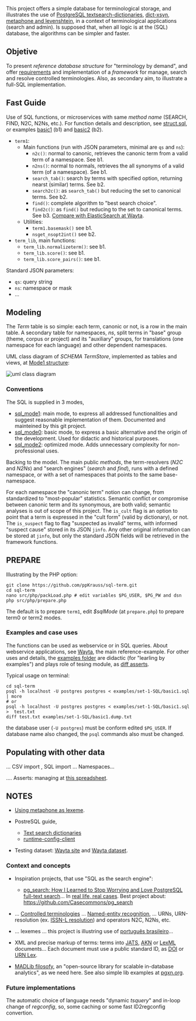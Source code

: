 This project offers a simple database for terminological storage, and illustrates the use of [PostgreSQL textsearch-dictionaries](http://www.postgresql.org/docs/9.1/static/textsearch-dictionaries.html), [dict-xsyn](http://www.postgresql.org/docs/current/static/dict-xsyn.html), [metaphone and levenshtein](http://www.postgresql.org/docs/current/static/fuzzystrmatch.html), in a context of terminological applications (search and admin).  Is supposed that, when all logic is at the (SQL) database, the algorithms can be simpler and faster.

## Objetive ##
To present *reference database structure* for "terminology by demand", and offer [requirements](https://en.wikipedia.org/wiki/Software_requirements_specification) and implementation of a *framework* for manage, search and resolve controlled terminologies. Also, as secondary aim, to illustrate a full-SQL implementation.

## Fast Guide

Use of SQL functions, or microservices with same *method name* (SEARCH, FIND, N2C, N2Ns, etc.). For function details and description, see [struct.sql](src/sql_mode1/step2_struct.sql), or examples [basic1](https://github.com/ppKrauss/sql-term/blob/master/examples/set-1-SQL/basic1.sql) (b1) and [basic2](https://github.com/ppKrauss/sql-term/blob/master/examples/set-1-SQL/basic2.sql) (b2).

* `term1`:
   * Main functions (run with JSON parameters, minimal are `qs` and `ns`):
      * `n2c()`: normal to canonic, retrieves the canonic term from a valid term of a namespace. See b1.
      * `n2ns()`: normal to normals, retrieves the all synonyms of a valid term (of a namespace). See b1.
      * `search_tab()`: search by terms with specified option, returning nearst (similar) terms. See b2.
      * `search2c()`: as `search_tab()` but reducing the set to canonical terms. See b2.
      * `find()`: complete algorithm to "best search choice".
      * `find2c()`: as `find()` but reducing to the set to canonical terms. See b3. [Compare with ElasticSearch at Wayta](https://github.com/ppKrauss/sql-term/wiki/Comparing-with-ElasticSearch).
   * Utilities:
      * `term1.basemask()` see b1.
      * `nsget_nsopt2int()` see b2.
* `term_lib`, main functions:
   * `term_lib.normalizeterm()`: see b1.
   * `term_lib.score()`: see b1.
   * `term_lib.score_pairs()`: see b1.

Standard JSON parameters:
* `qs`: query string
* `ns`: namespace or mask
* ...

## Modeling ##

The *Term* table is so simple: each term, canonic or not, is a row in the main table. A secondary table for namespaces, *ns*, split terms in "base" group (theme, corpus or project) and  its "auxiliary" groups, for translations (one namespace for each language) and other dependent namespaces.

UML class diagram of *SCHEMA TermStore*, implemented as tables and views, at [Mode1 structure](src/sql_mode1/step2_struct.sql):

![uml class diagram](http://yuml.me/fe36a8da)

### Conventions ###
The SQL is supplied in 3 modes,
* [sql_mode1](src/sql_mode1): main mode, to express all addressed functionalities and suggest reasonable implementation of them. Documented and mainteined by this git project.
* [sql_mode0](src/sql_mode0): basic mode, to express a basic alternative and the origin of the development. Used for didactic and historical purposes.
* [sql_mode2](src/sql_mode2): optimized mode. Adds unnecessary complexity for non-professional uses.

Backing to the model. The  main public *methods*, the term-resolvers (*N2C* and *N2Ns*) and "search engines" (*search* and *find*), runs with a defined  namespace, or with a set of namespaces that points to the same base-namespace.

For each namespace the "canonic term" notion can change, from standardized to "most-popular" statistics. Semantic conflict or compromise between canonic term and its synonymous, are both valid; semantic analyses is out of scope of this project. The `is_cult` flag is an option to point that a term is expressed in the "cult form" (valid by dictionary), or not. The `is_suspect` flag  to flag "suspected as invalid" terms, with informed "suspect cause" stored in its JSON `jinfo`. Any other original information can be stored at `jinfo`, but only the standard JSON fields will be retrieved in the framework functions.

## PREPARE ##
Illustrating by the PHP option:
```
git clone https://github.com/ppKrauss/sql-term.git
cd sql-term
nano src/php/packLoad.php # edit variables $PG_USER, $PG_PW and dsn
php src/php/prepare.php
```
The default is to prepare `term1`, edit *$sqlMode* (at `prepare.php`) to prepare term0 or term2 modes.

### Examples and case uses
The functions can be used as webservice or in SQL  queries. About webservice applications, see [Wayta](http://wayta.scielo.org/), the main reference-example.  For other uses and details, the [examples folder](examples) are didactic (for "learling by examples") and plays role of tesing module, as [diff asserts](https://en.wikipedia.org/wiki/Assertion_(software_development)).

Typical usage on terminal:
```
cd sql-term
psql -h localhost -U postgres postgres < examples/set-1-SQL/basic1.sql | more
# or
psql -h localhost -U postgres postgres < examples/set-1-SQL/basic1.sql >  test.txt
diff test.txt examples/set-1-SQL/basic1.dump.txt
```
the database user (`-U postgres`)  must be conform edited `$PG_USER`. If database name also changed, the `psql` commands also must be changed.

## Populating with other data
... CSV import , SQL import ... Namespaces...

.... Asserts: managing at [this spreadsheet](https://docs.google.com/spreadsheets/d/1xmophtZYlTPuE6QFa3kGKj1C99ZjI1bIka3CXVebS0Q/edit#gid=0).

## NOTES

* [Using metaphone as lexeme](http://stackoverflow.com/questions/4001579/postgresql-full-text-search-randomly-dropping-lexemes).

* PostreSQL guide,
  * [Text search dictionaries](http://www.postgresql.org/docs/9.1/static/textsearch-dictionaries.html#TEXTSEARCH-THESAURUS)
  * [runtime-config-client](http://www.postgresql.org/docs/current/static/runtime-config-client.html#GUC-DEFAULT-TEXT-SEARCH-CONFIG)

* Testing dataset: [Wayta site](http://wayta.scielo.org/) and [Wayta dataset](https://github.com/scieloorg/wayta).

### Context and concepts

* Inspiration projects, that use "SQL as the search engine":

   * [pg_search: How I Learned to Stop Worrying and Love PostgreSQL full-text search](https://blog.pivotal.io/labs/labs/pg-search-how-i-learned-to-stop-worrying-and-love-postgresql-full-text-search)... In [real life, real cases](http://casecommons.org/casebook/). Best project about: https://github.com/Casecommons/pg_search

* ... [Controlled terminologies](https://www.wikidata.org/wiki/Q1469824) ... [Named-entity recognition](https://en.wikipedia.org/wiki/Named-entity_recognition), ...  URNs, URN-resolution (ex. [ISSN-L resolution](https://github.com/okfn-brasil/ISSN-L-Resolver)) and operators N2C, N2Ns, etc.

* ... lexemes ...  this project is illustring use of [português brasileiro](https://www.wikidata.org/wiki/Q750553)...

* XML and precise markup of terms: terms into [JATS](https://en.wikipedia.org/wiki/Journal_Article_Tag_Suite), [AKN](http://www.akomantoso.org/) or [LexML](http://projeto.lexml.gov.br/documentacao/Parte-3-XML-Schema.pdf) documents... Each document must use a public standard ID, as  [DOI](https://www.wikidata.org/wiki/Q25670) or [URN Lex](https://en.wikipedia.org/wiki/Lex_(URN)).

* [MADLib filosofy](http://doc.madlib.net/latest/), an "open-source library for scalable in-database analytics", as we need here. See also simple lib examples at [pgxn.org](http://pgxn.org/).

### Future implementations

The automatic choice of language needs "dynamic *tsquery*" and in-loop change of *regconfig*, so, some caching or some fast ID2regconfig convertion.
